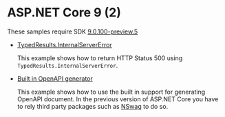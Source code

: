 # ASP.NET Core 9 (2)

These samples require SDK [9.0.100-preview.5](https://dotnet.microsoft.com/en-us/download/dotnet/9.0)

* [TypedResults.InternalServerError](typed-results-2)

  This example shows how to return HTTP Status 500 using `TypedResults.InternalServerError`.

* [Built in OpenAPI generator](open-api-3)

  This example shows how to use the built in support for generating OpenAPI document. In the previous version of ASP.NET Core you have to rely third party packages such as [NSwag](https://github.com/RicoSuter/NSwag) to do so.